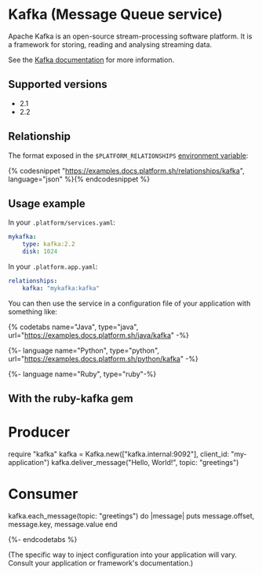 # Kafka (Message Queue service)

Apache Kafka is an open-source stream-processing software platform.  It is a framework for storing, reading and analysing streaming data.

See the [Kafka documentation](https://kafka.apache.org/documentation/) for more information.

## Supported versions

* 2.1
* 2.2

## Relationship

The format exposed in the ``$PLATFORM_RELATIONSHIPS`` [environment variable](/development/variables.md#platformsh-provided-variables):

{% codesnippet "https://examples.docs.platform.sh/relationships/kafka", language="json" %}{% endcodesnippet %}

## Usage example

In your ``.platform/services.yaml``:

```yaml
mykafka:
    type: kafka:2.2
    disk: 1024
```

In your ``.platform.app.yaml``:

```yaml
relationships:
    kafka: "mykafka:kafka"
```

You can then use the service in a configuration file of your application with something like:

{% codetabs name="Java", type="java", url="https://examples.docs.platform.sh/java/kafka" -%}

{%- language name="Python", type="python", url="https://examples.docs.platform.sh/python/kafka" -%}

{%- language name="Ruby", type="ruby"-%}
## With the ruby-kafka gem

# Producer
require "kafka"
kafka = Kafka.new(["kafka.internal:9092"], client_id: "my-application")
kafka.deliver_message("Hello, World!", topic: "greetings")

# Consumer
kafka.each_message(topic: "greetings") do |message|
  puts message.offset, message.key, message.value
end

{%- endcodetabs %}

(The specific way to inject configuration into your application will vary. Consult your application or framework's documentation.)
